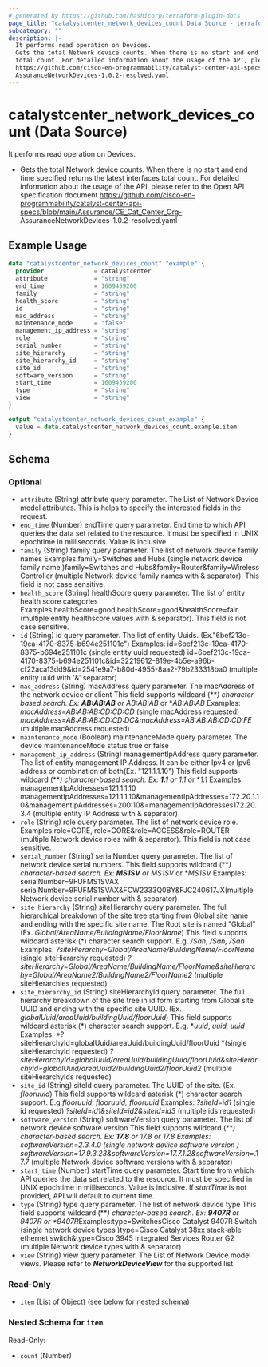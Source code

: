 ```yaml
---
# generated by https://github.com/hashicorp/terraform-plugin-docs
page_title: "catalystcenter_network_devices_count Data Source - terraform-provider-catalystcenter"
subcategory: ""
description: |-
  It performs read operation on Devices.
  Gets the total Network device counts. When there is no start and end time specified returns the latest interfaces
  total count. For detailed information about the usage of the API, please refer to the Open API specification document
  https://github.com/cisco-en-programmability/catalyst-center-api-specs/blob/main/Assurance/CECatCenter_Org-
  AssuranceNetworkDevices-1.0.2-resolved.yaml
---
```


# catalystcenter_network_devices_count (Data Source)

It performs read operation on Devices.

- Gets the total Network device counts. When there is no start and end time specified returns the latest interfaces
total count. For detailed information about the usage of the API, please refer to the Open API specification document
https://github.com/cisco-en-programmability/catalyst-center-api-specs/blob/main/Assurance/CE_Cat_Center_Org-
AssuranceNetworkDevices-1.0.2-resolved.yaml

## Example Usage

```terraform
data "catalystcenter_network_devices_count" "example" {
  provider              = catalystcenter
  attribute             = "string"
  end_time              = 1609459200
  family                = "string"
  health_score          = "string"
  id                    = "string"
  mac_address           = "string"
  maintenance_mode      = "false"
  management_ip_address = "string"
  role                  = "string"
  serial_number         = "string"
  site_hierarchy        = "string"
  site_hierarchy_id     = "string"
  site_id               = "string"
  software_version      = "string"
  start_time            = 1609459200
  type                  = "string"
  view                  = "string"
}

output "catalystcenter_network_devices_count_example" {
  value = data.catalystcenter_network_devices_count.example.item
}
```

<!-- schema generated by tfplugindocs -->
## Schema

### Optional

- `attribute` (String) attribute query parameter. The List of Network Device model attributes. This is helps to specify the interested fields in the request.
- `end_time` (Number) endTime query parameter. End time to which API queries the data set related to the resource. It must be specified in UNIX epochtime in milliseconds. Value is inclusive.
- `family` (String) family query parameter. The list of network device family names Examples:family=Switches and Hubs (single network device family name )family=Switches and Hubs&family=Router&family=Wireless Controller (multiple Network device family names with & separator). This field is not case sensitive.
- `health_score` (String) healthScore query parameter. The list of entity health score categories Examples:healthScore=good,healthScore=good&healthScore=fair (multiple entity healthscore values with & separator). This field is not case sensitive.
- `id` (String) id query parameter. The list of entity Uuids. (Ex."6bef213c-19ca-4170-8375-b694e251101c") Examples: id=6bef213c-19ca-4170-8375-b694e251101c (single entity uuid requested) id=6bef213c-19ca-4170-8375-b694e251101c&id=32219612-819e-4b5e-a96b-cf22aca13dd9&id=2541e9a7-b80d-4955-8aa2-79b233318ba0 (multiple entity uuid with '&' separator)
- `mac_address` (String) macAddress query parameter. The macAddress of the network device or client This field supports wildcard (***) character-based search.  Ex: **AB:AB:AB** or *AB:AB:AB** or **AB:AB:AB* Examples:
*macAddress=AB:AB:AB:CD:CD:CD* (single macAddress requested)
*macAddress=AB:AB:AB:CD:CD:DC&macAddress=AB:AB:AB:CD:CD:FE* (multiple macAddress requested)
- `maintenance_mode` (Boolean) maintenanceMode query parameter. The device maintenanceMode status true or false
- `management_ip_address` (String) managementIpAddress query parameter. The list of entity management IP Address. It can be either Ipv4 or Ipv6 address or combination of both(Ex. "121.1.1.10")
This field supports wildcard (***) character-based search.  Ex: **1.1** or *1.1** or **1.1*
Examples: managementIpAddresses=121.1.1.10 managementIpAddresses=121.1.1.10&managementIpAddresses=172.20.1.10&managementIpAddresses=200:10&=managementIpAddresses172.20.3.4 (multiple entity IP Address with & separator)
- `role` (String) role query parameter. The list of network device role. Examples:role=CORE, role=CORE&role=ACCESS&role=ROUTER (multiple Network device roles with & separator). This field is not case sensitive.
- `serial_number` (String) serialNumber query parameter. The list of network device serial numbers. This field supports wildcard (***) character-based search.  Ex: **MS1SV** or *MS1SV** or **MS1SV* Examples: serialNumber=9FUFMS1SVAX serialNumber=9FUFMS1SVAX&FCW2333Q0BY&FJC240617JX(multiple Network device serial number with & separator)
- `site_hierarchy` (String) siteHierarchy query parameter. The full hierarchical breakdown of the site tree starting from Global site name and ending with the specific site name. The Root site is named "Global" (Ex. *Global/AreaName/BuildingName/FloorName*)
This field supports wildcard asterisk (*) character search support. E.g. */San*, */San, /San*
Examples:
*?siteHierarchy=Global/AreaName/BuildingName/FloorName* (single siteHierarchy requested)
*?siteHierarchy=Global/AreaName/BuildingName/FloorName&siteHierarchy=Global/AreaName2/BuildingName2/FloorName2* (multiple siteHierarchies requested)
- `site_hierarchy_id` (String) siteHierarchyId query parameter. The full hierarchy breakdown of the site tree in id form starting from Global site UUID and ending with the specific site UUID. (Ex. *globalUuid/areaUuid/buildingUuid/floorUuid*)
This field supports wildcard asterisk (*) character search support. E.g. **uuid*, *uuid, uuid*
Examples:
*?siteHierarchyId=globalUuid/areaUuid/buildingUuid/floorUuid *(single siteHierarchyId requested)
*?siteHierarchyId=globalUuid/areaUuid/buildingUuid/floorUuid&siteHierarchyId=globalUuid/areaUuid2/buildingUuid2/floorUuid2* (multiple siteHierarchyIds requested)
- `site_id` (String) siteId query parameter. The UUID of the site. (Ex. *flooruuid*)
This field supports wildcard asterisk (*) character search support. E.g.*flooruuid*, *flooruuid, flooruuid*
Examples:
*?siteId=id1* (single id requested)
*?siteId=id1&siteId=id2&siteId=id3* (multiple ids requested)
- `software_version` (String) softwareVersion query parameter. The list of network device software version This field supports wildcard (***) character-based search. Ex: **17.8** or **17.8* or *17.8** Examples: softwareVersion=2.3.4.0 (single network device software version ) softwareVersion=17.9.3.23&softwareVersion=17.7.1.2&softwareVersion=*.17.7 (multiple Network device software versions with & separator)
- `start_time` (Number) startTime query parameter. Start time from which API queries the data set related to the resource. It must be specified in UNIX epochtime in milliseconds. Value is inclusive.
If *startTime* is not provided, API will default to current time.
- `type` (String) type query parameter. The list of network device type This field supports wildcard (***) character-based search. Ex: **9407R** or **9407R* or *9407R**Examples:type=SwitchesCisco Catalyst 9407R Switch (single network device types )type=Cisco Catalyst 38xx stack-able ethernet switch&type=Cisco 3945 Integrated Services Router G2 (multiple Network device types with & separator)
- `view` (String) view query parameter. The List of Network Device model views. Please refer to ***NetworkDeviceView*** for the supported list

### Read-Only

- `item` (List of Object) (see [below for nested schema](#nestedatt--item))

<a id="nestedatt--item"></a>
### Nested Schema for `item`

Read-Only:

- `count` (Number)
